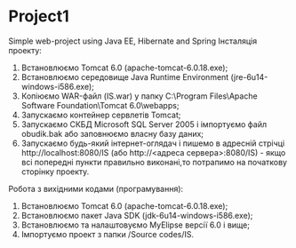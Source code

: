 # Project1
Simple web-project using Java EE, Hibernate and Spring
Інсталяція проекту:

1) Встановлюємо Tomcat 6.0 (apache-tomcat-6.0.18.exe);
2) Встановлюємо середовище Java Runtime Environment (jre-6u14-windows-i586.exe);
3) Копіюємо WAR-файл (IS.war) у папку C:\Program Files\Apache Software Foundation\Tomcat 6.0\webapps;
4) Запускаємо контейнер сервлетів Tomcat;
5) Запускаємо СКБД Microsoft SQL Server 2005 і імпортуємо файл obudik.bak
або заповнюємо власну базу даних;
6) Запускаємо будь-який інтернет-оглядач і пишемо в адресній стрічці
http://localhost:8080/IS (або http://<адреса сервера>:8080/IS) - якщо всі 
попередні пункти правильно виконані,то потрапимо на початкову сторінку проекту.

Робота з вихідними кодами (програмування):

1) Встановлюємо Tomcat 6.0 (apache-tomcat-6.0.18.exe);
2) Встановлюємо пакет Java SDK (jdk-6u14-windows-i586.exe);
3) Встановлюємо та налаштовуємо MyElipse версії 6.0 і вище;
4) Імпортуємо проект з папки /Source codes/IS.

